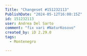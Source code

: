 ```yaml
---
Title: "Changeset #151232113"
PublishDate: "2024-05-12T16:00:15Z"
id: 151232113
user: Andrea Del Sarto
comment: "fix vari #NaturKosovo"
created_by: iD 2.29.0
tags:
  - Montenegro

---
```


